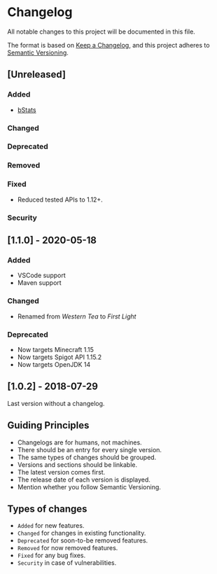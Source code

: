 # Changelog

All notable changes to this project will be documented in this file.

The format is based on [Keep a Changelog](https://keepachangelog.com/en/1.0.0/), and this project adheres to [Semantic Versioning](https://semver.org/spec/v2.0.0.html).

## [Unreleased]

### Added

- [bStats](https://bstats.org/plugin/bukkit/_/7722)

### Changed

### Deprecated

### Removed

### Fixed

- Reduced tested APIs to 1.12+.

### Security

## [1.1.0] - 2020-05-18

### Added

- VSCode support
- Maven support

### Changed

- Renamed from _Western Tea_ to _First Light_

### Deprecated

- Now targets Minecraft 1.15
- Now targets Spigot API 1.15.2
- Now targets OpenJDK 14

## [1.0.2] - 2018-07-29

Last version without a changelog.

## Guiding Principles

- Changelogs are for humans, not machines.
- There should be an entry for every single version.
- The same types of changes should be grouped.
- Versions and sections should be linkable.
- The latest version comes first.
- The release date of each version is displayed.
- Mention whether you follow Semantic Versioning.

## Types of changes

- `Added` for new features.
- `Changed` for changes in existing functionality.
- `Deprecated` for soon-to-be removed features.
- `Removed` for now removed features.
- `Fixed` for any bug fixes.
- `Security` in case of vulnerabilities.
